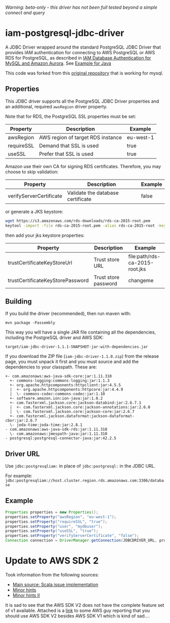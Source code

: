 *Warning: beta-only - this driver has not been full tested beyond a simple connect and query*

# iam-postgresql-jdbc-driver
A JDBC Driver wrapped around the standard PostgreSQL JDBC Driver that provides IAM authentication for connecting to AWS PostgreSQL or AWS RDS for PostgreSQL, as described in [IAM Database Authentication for MySQL and Amazon Aurora](https://docs.aws.amazon.com/AmazonRDS/latest/UserGuide/UsingWithRDS.IAMDBAuth.html). See [Example for Java](https://docs.aws.amazon.com/AmazonRDS/latest/UserGuide/UsingWithRDS.IAMDBAuth.Connecting.Java.html#UsingWithRDS.IAMDBAuth.Connecting.Java.AuthToken.Connect)

This code was forked from this [original repository](https://github.com/rikturnbull/iam-jdbc-driver) that is working for mysql.

## Properties

This JDBC driver supports all the PostgreSQL JDBC Driver properties and an additional, required `awsRegion` driver property.

Note that for RDS, the PostgreSQL SSL properties must be set:

|Property               |Description                      |Example  |
|-----------------------|---------------------------------|---------|
|awsRegion              |AWS region of target RDS instance|eu-west-1|
|requireSSL             |Demand that SSL is used          |true     |
|useSSL                 |Prefer that SSL is used          |true     |

Amazon use their own CA for signing RDS certificates. Therefore, you may choose to skip validation:

|Property               |Description                      |Example  |
|-----------------------|---------------------------------|---------|
|verifyServerCertificate|Validate the database certificate|false    |

or generate a JKS keystore:

```bash
wget https://s3.amazonaws.com/rds-downloads/rds-ca-2015-root.pem
keytool -import -file rds-ca-2015-root.pem -alias rds-ca-2015-root -keystore rds-ca-2015-root.jks
```

then add your jks keystore properties:

|Property                        |Description         |Example                       |
|--------------------------------|--------------------|------------------------------|
|trustCertificateKeyStoreUrl     |Trust store URL     |file:path/rds-ca-2015-root.jks|
|trustCertificateKeyStorePassword|Trust store password|changeme                      |

## Building

If you build the driver (recommended), then run maven with:

```mvn package -Passembly```

This way you will have a single JAR file containing all the dependencies, including the PostgreSQL driver and AWS SDK:

```target/iam-jdbc-driver-1.1.1-SNAPSHOT-jar-with-dependencies.jar```

If you download the ZIP file (`iam-jdbc-driver-1.1.0.zip`) from the release page, you must unpack it first and you must source and add
the dependencies to your classpath. These are:

```
+- com.amazonaws:aws-java-sdk-core:jar:1.11.310
  +- commons-logging:commons-logging:jar:1.1.3
  +- org.apache.httpcomponents:httpclient:jar:4.5.5
  |  +- org.apache.httpcomponents:httpcore:jar:4.4.9
  |  \- commons-codec:commons-codec:jar:1.10
  +- software.amazon.ion:ion-java:jar:1.0.2
  +- com.fasterxml.jackson.core:jackson-databind:jar:2.6.7.1
  |  +- com.fasterxml.jackson.core:jackson-annotations:jar:2.6.0
  |  \- com.fasterxml.jackson.core:jackson-core:jar:2.6.7
  +- com.fasterxml.jackson.dataformat:jackson-dataformat-cbor:jar:2.6.7
  \- joda-time:joda-time:jar:2.8.1
- com.amazonaws:aws-java-sdk-rds:jar:1.11.310
  \- com.amazonaws:jmespath-java:jar:1.11.310
- postgresql:postgresql-connector-java:jar:42.2.5
```

## Driver URL

Use `jdbc:postgresqliam:` in place of `jdbc:postgresql:` in the JDBC URL.

For example: `jdbc:postgresqliam://host.cluster.region.rds.amazonaws.com:3306/database`

## Example

```java
Properties properties = new Properties();
properties.setProperty("awsRegion", "eu-west-1");
properties.setProperty("requireSSL", "true");
properties.setProperty("user", "mydbuser");
properties.setProperty("useSSL", "true");
properties.setProperty("verifyServerCertificate", "false");
Connection connection = DriverManager.getConnection(JDBCDRIVER_URL, properties);
```


# Update to AWS SDK 2

Took information from the following sources:
- [Main source: Scala issue implementation](https://github.com/aws/aws-sdk-java-v2/issues/1157#issuecomment-561677354)
- [Minor hints](https://github.com/aws/aws-sdk-java-v2/issues/868)
- [Minor hints II](https://github.com/aws/aws-sdk-java-v2/issues/203)

It is sad to see that the AWS SDK V2 does not have the complete feature set of v1 available. Attached is a [link](https://github.com/aws/aws-sdk-java-v2/issues/203#issuecomment-502307384) to some AWS guy reporting that you should use AWS SDK V2 besides AWS SDK V1 which is kind of sad....
